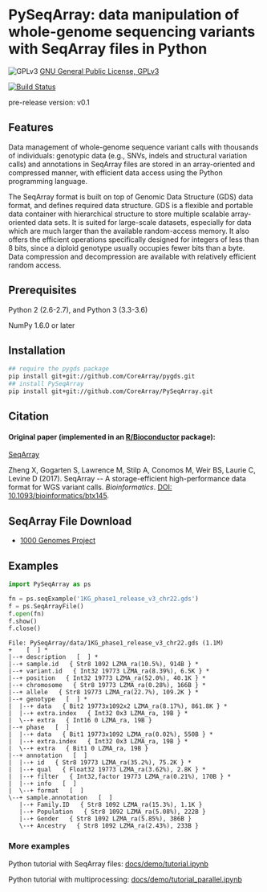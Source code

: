 PySeqArray: data manipulation of whole-genome sequencing variants with SeqArray files in Python
===

![GPLv3](http://www.gnu.org/graphics/gplv3-88x31.png)
[GNU General Public License, GPLv3](http://www.gnu.org/copyleft/gpl.html)

[![Build Status](https://travis-ci.org/CoreArray/PySeqArray.png)](https://travis-ci.org/CoreArray/PySeqArray)

pre-release version: v0.1


## Features

Data management of whole-genome sequence variant calls with thousands of individuals: genotypic data (e.g., SNVs, indels and structural variation calls) and annotations in SeqArray files are stored in an array-oriented and compressed manner, with efficient data access using the Python programming language.

The SeqArray format is built on top of Genomic Data Structure (GDS) data format, and defines required data structure. GDS is a flexible and portable data container with hierarchical structure to store multiple scalable array-oriented data sets. It is suited for large-scale datasets, especially for data which are much larger than the available random-access memory. It also offers the efficient operations specifically designed for integers of less than 8 bits, since a diploid genotype usually occupies fewer bits than a byte. Data compression and decompression are available with relatively efficient random access.


## Prerequisites

Python 2 (2.6-2.7), and Python 3 (3.3-3.6)

NumPy 1.6.0 or later


## Installation

```sh
## require the pygds package
pip install git+git://github.com/CoreArray/pygds.git
## install PySeqArray
pip install git+git://github.com/CoreArray/PySeqArray.git
```


## Citation

#### Original paper (implemented in an [R/Bioconductor](http://bioconductor.org/packages/SeqArray) package):

[SeqArray](http://bioconductor.org/packages/SeqArray)

Zheng X, Gogarten S, Lawrence M, Stilp A, Conomos M, Weir BS, Laurie C, Levine D (2017). SeqArray -- A storage-efficient high-performance data format for WGS variant calls. *Bioinformatics*. [DOI: 10.1093/bioinformatics/btx145](http://dx.doi.org/10.1093/bioinformatics/btx145).



## SeqArray File Download

* [1000 Genomes Project](http://bochet.gcc.biostat.washington.edu/seqarray/1000genomes)


## Examples

```python
import PySeqArray as ps

fn = ps.seqExample('1KG_phase1_release_v3_chr22.gds')
f = ps.SeqArrayFile()
f.open(fn)
f.show()
f.close()
```

```
File: PySeqArray/data/1KG_phase1_release_v3_chr22.gds (1.1M)
+    [  ] *
|--+ description   [  ] *
|--+ sample.id   { Str8 1092 LZMA_ra(10.5%), 914B } *
|--+ variant.id   { Int32 19773 LZMA_ra(8.39%), 6.5K } *
|--+ position   { Int32 19773 LZMA_ra(52.0%), 40.1K } *
|--+ chromosome   { Str8 19773 LZMA_ra(0.28%), 166B } *
|--+ allele   { Str8 19773 LZMA_ra(22.7%), 109.2K } *
|--+ genotype   [  ] *
|  |--+ data   { Bit2 19773x1092x2 LZMA_ra(8.17%), 861.8K } *
|  |--+ extra.index   { Int32 0x3 LZMA_ra, 19B } *
|  \--+ extra   { Int16 0 LZMA_ra, 19B }
|--+ phase   [  ]
|  |--+ data   { Bit1 19773x1092 LZMA_ra(0.02%), 550B } *
|  |--+ extra.index   { Int32 0x3 LZMA_ra, 19B } *
|  \--+ extra   { Bit1 0 LZMA_ra, 19B }
|--+ annotation   [  ]
|  |--+ id   { Str8 19773 LZMA_ra(35.2%), 75.2K } *
|  |--+ qual   { Float32 19773 LZMA_ra(3.62%), 2.8K } *
|  |--+ filter   { Int32,factor 19773 LZMA_ra(0.21%), 170B } *
|  |--+ info   [  ]
|  \--+ format   [  ]
\--+ sample.annotation   [  ]
   |--+ Family.ID   { Str8 1092 LZMA_ra(15.3%), 1.1K }
   |--+ Population   { Str8 1092 LZMA_ra(5.08%), 222B }
   |--+ Gender   { Str8 1092 LZMA_ra(5.85%), 386B }
   \--+ Ancestry   { Str8 1092 LZMA_ra(2.43%), 233B }
```


### More examples


Python tutorial with SeqArray files: [docs/demo/tutorial.ipynb](docs/demo/tutorial.ipynb) 

Python tutorial with multiprocessing: [docs/demo/tutorial_parallel.ipynb](docs/demo/tutorial_parallel.ipynb)

